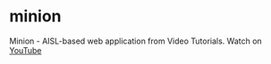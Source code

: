 # minion

Minion - AISL-based web application from Video Tutorials.
Watch on [YouTube](https://youtu.be/fBi1K2y5kEM)
